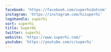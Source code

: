 ```yaml
---
facebook: 'https://facebook.com/superhidotcom'
instagram: 'https://instagram.com/hisuperhi'
logohandle: superhi
sort: superhi
title: SuperHi
twitter: superhi_
website: 'https://www.superhi.com/'
youtube: 'https://youtube.com/c/superhi'
---
```

